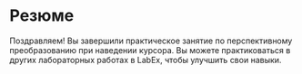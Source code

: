 # Резюме

Поздравляем! Вы завершили практическое занятие по перспективному преобразованию при наведении курсора. Вы можете практиковаться в других лабораторных работах в LabEx, чтобы улучшить свои навыки.
